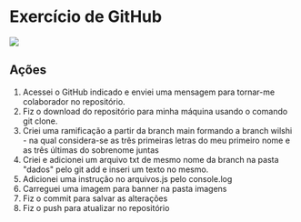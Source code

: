 # **Exercício de GitHub**

![](https://github.com/arleysouza/esof/blob/main/imagens/Logo.jpeg)

## Ações

1. Acessei o GitHub indicado e enviei uma mensagem para tornar-me colaborador no repositório.
2. Fiz o download do repositório para minha máquina usando o comando git clone.
3. Criei uma ramificação a partir da branch main formando a branch wilshi - na qual considera-se as três primeiras letras do meu primeiro nome e as três últimas do sobrenome juntas
4. Criei e adicionei um arquivo txt de mesmo nome da branch na pasta "dados" pelo git add e inseri um texto no mesmo.
5. Adicionei uma instrução no arquivos.js pelo console.log
6. Carreguei uma imagem para banner na pasta imagens
7. Fiz o commit para salvar as alterações
8. Fiz o push para atualizar no repositório
